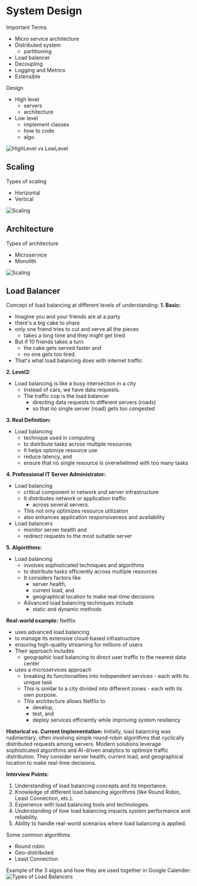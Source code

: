 # System Design
Important Terms
- Micro service architecture
- Distributed system
    - partitioning
- Load balancer
- Decoupling
- Logging and Metrics
- Extensible

Design
- High level
    - servers
    - architecture
- Low level
    - implement classes
    - how to code
    - algo

![HighLevel vs LowLevel](./assets/design.png)

## Scaling
Types of scaling
- Horizontal
- Vertical

![Scaling](./assets/scaling.PNG)


## Architecture
Types of architecture
- Microservice
- Monolith

![Scaling](./assets/architecture.jpg)

## Load Balancer
Concept of load balancing at different levels of understanding:
**1. Basic:** 
- Imagine you and your friends are at a party 
- there's a big cake to share
- only one friend tries to cut and serve all the pieces
    - takes a long time and they might get tired
- But if 10 friends takes a turn
    - the cake gets served faster and 
    - no one gets too tired. 
- That's what load balancing does with internet traffic

**2. Level2:** 
- Load balancing is like a busy intersection in a city
    - Instead of cars, we have data requests. 
    - The traffic cop is the load balancer
        - directing data requests to different servers (roads) 
        - so that no single server (road) gets too congested

**3. Real Definition:** 
- Load balancing 
    - technique used in computing 
    - to distribute tasks across multiple resources
    - It helps optimize resource use
    - reduce latency, and 
    - ensure that no single resource is overwhelmed with too many tasks

**4. Professional IT Server Administrator:** 
- Load balancing 
    - critical component in network and server infrastructure
    - It distributes network or application traffic 
        - across several servers. 
    - This not only optimizes resource utilization 
    - also enhances application responsiveness and availability
- Load balancers 
    - monitor server health and 
    - redirect requests to the most suitable server

**5. Algorithms:** 
- Load balancing 
    - involves sophisticated techniques and algorithms 
    - to distribute tasks efficiently across multiple resources
    - It considers factors like 
        - server health, 
        - current load, and 
        - geographical location to make real-time decisions
    - Advanced load balancing techniques include 
        - static and dynamic methods

**Real-world example:** 
Netflix 
- uses advanced load balancing 
- to manage its extensive cloud-based infrastructure
- ensuring high-quality streaming for millions of users
- Their approach includes 
    - geographic load balancing to direct user traffic to the nearest data center
- uses a microservices approach
    - breaking its functionalities into independent services - each with its unique task
    - This is similar to a city divided into different zones - each with its own purpose. 
    - This architecture allows Netflix to 
        - develop, 
        - test, and 
        - deploy services efficiently while improving system resiliency


**Historical vs. Current Implementation:** Initially, load balancing was rudimentary, often involving simple round-robin algorithms that cyclically distributed requests among servers. Modern solutions leverage sophisticated algorithms and AI-driven analytics to optimize traffic distribution. They consider server health, current load, and geographical location to make real-time decisions.

**Interview Points:**
1. Understanding of load balancing concepts and its importance.
2. Knowledge of different load balancing algorithms (like Round Robin, Least Connection, etc.).
3. Experience with load balancing tools and technologies.
4. Understanding of how load balancing impacts system performance and reliability.
5. Ability to handle real-world scenarios where load balancing is applied.


Some common algorithms
- Round robin
- Geo-distributed
- Least Connection

Example of the 3 algos and how they are used together in Google Calender:
![Types of Load Balancers](./assets/loadbalancer.jpg)


